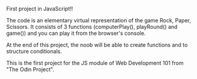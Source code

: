First project in JavaScript!!

The code is an elementary virtual representation of the game Rock, Paper, Scissors. It consists of 3 functions (computerPlay(), playRound() and game()) and you can play it from the browser's console.

At the end of this project, the noob will be able to create functions and to structure conditionals.

This is the first project for the JS module of Web Development 101 from "The Odin Project".